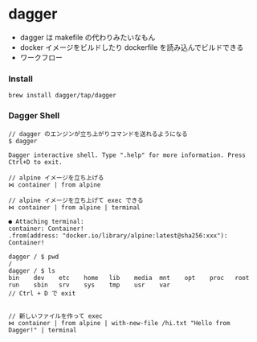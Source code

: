 # dagger

- dagger は makefile の代わりみたいなもん
- docker イメージをビルドしたり dockerfile を読み込んでビルドできる
- ワークフロー

### Install
```
brew install dagger/tap/dagger
```

### Dagger Shell

```console
// dagger のエンジンが立ち上がりコマンドを送れるようになる
$ dagger

Dagger interactive shell. Type ".help" for more information. Press Ctrl+D to exit.

// alpine イメージを立ち上げる
⋈ container | from alpine

// alpine イメージを立ち上げて exec できる
⋈ container | from alpine | terminal

● Attaching terminal:
container: Container!
.from(address: "docker.io/library/alpine:latest@sha256:xxx"): Container!

dagger / $ pwd
/
dagger / $ ls
bin    dev    etc    home   lib    media  mnt    opt    proc   root   run    sbin   srv    sys    tmp    usr    var
// Ctrl + D で exit


// 新しいファイルを作って exec
⋈ container | from alpine | with-new-file /hi.txt "Hello from Dagger!" | terminal
```
